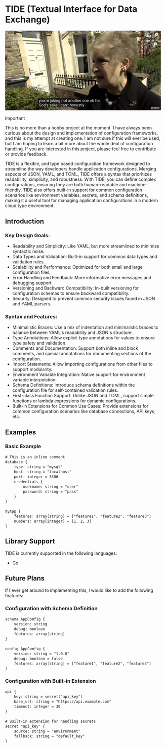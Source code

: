 # TIDE (Textual Interface for Data Exchange)

![Brenda from Bristol](image.png)

> [!IMPORTANT]  
> This is no more than a hobby project at the moment. I have always been curious about the design and implementation of configuration frameworks, and this is my attempt at creating one. I am not sure if this will ever be used, but I am hoping to learn a bit more about the whole deal of configuration handling. If you are interested in this project, please feel free to contribute or provide feedback.

TIDE is a flexible, and type based configuration framework designed to streamline the way developers handle application configurations. Merging aspects of JSON, YAML, and TOML, TIDE offers a syntax that prioritizes readability, simplicity, and robustness. With TIDE, you can define complex configurations, ensuring they are both human-readable and machine-friendly. TIDE also offers built-in support for common configuration scenarios like environment variables, secrets, and schema definitions, making it a useful tool for managing application configurations in a modern cloud type environment.

## Introduction

### Key Design Goals:

* Readability and Simplicity: Like YAML, but more streamlined to minimize syntactic noise.
* Data Types and Validation: Built-in support for common data types and validation rules.
* Scalability and Performance: Optimized for both small and large configuration files.
* Error Handling and Feedback: More informative error messages and debugging support.
* Versioning and Backward Compatibility: In-built versioning for configuration schemas to ensure backward compatibility.
* Security: Designed to prevent common security issues found in JSON and YAML parsers.

### Syntax and Features:

* Minimalistic Braces: Use a mix of indentation and minimalistic braces to balance between YAML's readability and JSON's structure.
* Type Annotations: Allow explicit type annotations for values to ensure type safety and validation.
* Comments and Documentation: Support both inline and block comments, and special annotations for documenting sections of the configuration.
* Import Statements: Allow importing configurations from other files to support modularity.
* Environment Variable Integration: Native support for environment variable interpolation.
* Schema Definitions: Introduce schema definitions within the configuration file for self-contained validation rules.
* First-class Function Support: Unlike JSON and TOML, support simple functions or lambda expressions for dynamic configurations.
* Built-in Extensions for Common Use Cases: Provide extensions for common configuration scenarios like database connections, API keys, etc.

## Examples

### Basic Example

```tide
# This is an inline comment
database {
    type: string = "mysql"
    host: string = "localhost"
    port: integer = 3306
    credentials {
        username: string = "user"
        password: string = "pass"
    }
}

myApp {
    features: array[string] = ["feature1", "feature2", "feature3"]
    numbers: array[integer] = [1, 2, 3]
}
```

## Library Support

TIDE is currently supported in the following languages:

* [Go](https://github.com/tideconf/tide-go)

## Future Plans

If I ever get around to implementing this, I would like to add the following features:

### Configuration with Schema Definition

```tide
schema AppConfig {
    version: string
    debug: boolean
    features: array[string]
}

config AppConfig {
    version: string = "1.0.0"
    debug: boolean = false
    features: array[string] = ["feature1", "feature2", "feature3"]
}
```

### Configuration with Built-in Extension
    
```tide
api {
    key: string = secret("api_key")
    base_url: string = "https://api.example.com"
    timeout: integer = 30
}

# Built-in extension for handling secrets
secret "api_key" {
    source: string = "environment"
    fallback: string = "default_key"
}
```

